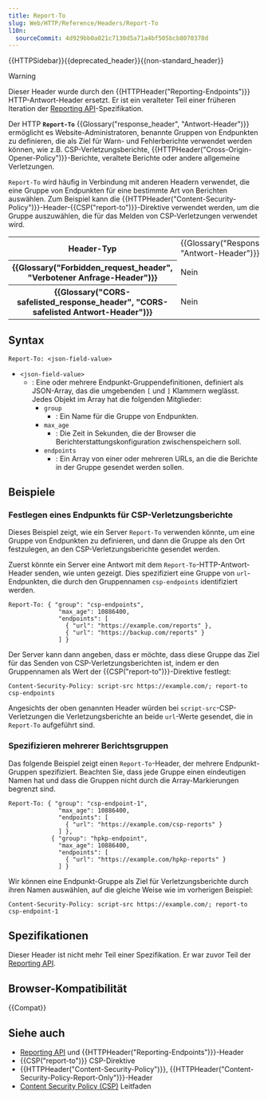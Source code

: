 ```yaml
---
title: Report-To
slug: Web/HTTP/Reference/Headers/Report-To
l10n:
  sourceCommit: 4d929bb0a021c7130d5a71a4bf505bcb8070378d
---
```


{{HTTPSidebar}}{{deprecated_header}}{{non-standard_header}}

> [!WARNING]
> Dieser Header wurde durch den {{HTTPHeader("Reporting-Endpoints")}} HTTP-Antwort-Header ersetzt.
> Er ist ein veralteter Teil einer früheren Iteration der [Reporting API](/de/docs/Web/API/Reporting_API)-Spezifikation.

Der HTTP **`Report-To`** {{Glossary("response_header", "Antwort-Header")}} ermöglicht es Website-Administratoren, benannte Gruppen von Endpunkten zu definieren, die als Ziel für Warn- und Fehlerberichte verwendet werden können, wie z.B. CSP-Verletzungsberichte, {{HTTPHeader("Cross-Origin-Opener-Policy")}}-Berichte, veraltete Berichte oder andere allgemeine Verletzungen.

`Report-To` wird häufig in Verbindung mit anderen Headern verwendet, die eine Gruppe von Endpunkten für eine bestimmte Art von Berichten auswählen.
Zum Beispiel kann die {{HTTPHeader("Content-Security-Policy")}}-Header-{{CSP("report-to")}}-Direktive verwendet werden, um die Gruppe auszuwählen, die für das Melden von CSP-Verletzungen verwendet wird.

<table class="properties">
  <tbody>
    <tr>
      <th scope="row">Header-Typ</th>
      <td>{{Glossary("Response_header", "Antwort-Header")}}</td>
    </tr>
    <tr>
      <th scope="row">{{Glossary("Forbidden_request_header", "Verbotener Anfrage-Header")}}</th>
      <td>Nein</td>
    </tr>
    <tr>
      <th scope="row">
        {{Glossary("CORS-safelisted_response_header", "CORS-safelisted Antwort-Header")}}
      </th>
      <td>Nein</td>
    </tr>
  </tbody>
</table>

## Syntax

```http
Report-To: <json-field-value>
```

- `<json-field-value>`
  - : Eine oder mehrere Endpunkt-Gruppendefinitionen, definiert als JSON-Array, das die umgebenden `[` und `]` Klammern weglässt.
    Jedes Objekt im Array hat die folgenden Mitglieder:
    - `group`
      - : Ein Name für die Gruppe von Endpunkten.
    - `max_age`
      - : Die Zeit in Sekunden, die der Browser die Berichterstattungskonfiguration zwischenspeichern soll.
    - `endpoints`
      - : Ein Array von einer oder mehreren URLs, an die die Berichte in der Gruppe gesendet werden sollen.

## Beispiele

### Festlegen eines Endpunkts für CSP-Verletzungsberichte

Dieses Beispiel zeigt, wie ein Server `Report-To` verwenden könnte, um eine Gruppe von Endpunkten zu definieren, und dann die Gruppe als den Ort festzulegen, an den CSP-Verletzungsberichte gesendet werden.

Zuerst könnte ein Server eine Antwort mit dem `Report-To`-HTTP-Antwort-Header senden, wie unten gezeigt.
Dies spezifiziert eine Gruppe von `url`-Endpunkten, die durch den Gruppennamen `csp-endpoints` identifiziert werden.

```http
Report-To: { "group": "csp-endpoints",
              "max_age": 10886400,
              "endpoints": [
                { "url": "https://example.com/reports" },
                { "url": "https://backup.com/reports" }
              ] }
```

Der Server kann dann angeben, dass er möchte, dass diese Gruppe das Ziel für das Senden von CSP-Verletzungsberichten ist, indem er den Gruppennamen als Wert der {{CSP("report-to")}}-Direktive festlegt:

```http
Content-Security-Policy: script-src https://example.com/; report-to csp-endpoints
```

Angesichts der oben genannten Header würden bei `script-src`-CSP-Verletzungen die Verletzungsberichte an beide `url`-Werte gesendet, die in `Report-To` aufgeführt sind.

### Spezifizieren mehrerer Berichtsgruppen

Das folgende Beispiel zeigt einen `Report-To`-Header, der mehrere Endpunkt-Gruppen spezifiziert.
Beachten Sie, dass jede Gruppe einen eindeutigen Namen hat und dass die Gruppen nicht durch die Array-Markierungen begrenzt sind.

```http
Report-To: { "group": "csp-endpoint-1",
              "max_age": 10886400,
              "endpoints": [
                { "url": "https://example.com/csp-reports" }
              ] },
            { "group": "hpkp-endpoint",
              "max_age": 10886400,
              "endpoints": [
                { "url": "https://example.com/hpkp-reports" }
              ] }
```

Wir können eine Endpunkt-Gruppe als Ziel für Verletzungsberichte durch ihren Namen auswählen, auf die gleiche Weise wie im vorherigen Beispiel:

```http
Content-Security-Policy: script-src https://example.com/; report-to csp-endpoint-1
```

## Spezifikationen

Dieser Header ist nicht mehr Teil einer Spezifikation.
Er war zuvor Teil der [Reporting API](/de/docs/Web/API/Reporting_API). <!-- https://github.com/w3c/reporting/pull/197 -->

## Browser-Kompatibilität

{{Compat}}

## Siehe auch

- [Reporting API](/de/docs/Web/API/Reporting_API) und {{HTTPHeader("Reporting-Endpoints")}}-Header
- {{CSP("report-to")}} CSP-Direktive
- {{HTTPHeader("Content-Security-Policy")}}, {{HTTPHeader("Content-Security-Policy-Report-Only")}}-Header
- [Content Security Policy (CSP)](/de/docs/Web/HTTP/Guides/CSP#violation_reporting) Leitfaden
